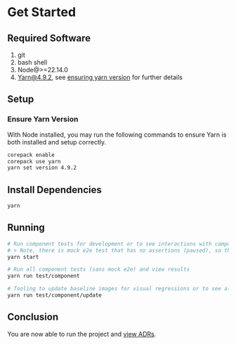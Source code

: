 # Get Started

## Required Software

1. git
2. bash shell
3. Node@>=22.14.0
4. Yarn@4.9.2, see [ensuring yarn version](#ensure-yarn-version) for further details

## Setup

### Ensure Yarn Version

With Node installed, you may run the following commands to ensure Yarn is both installed and setup correctly.

```bash
corepack enable
corepack use yarn
yarn set version 4.9.2
```

## Install Dependencies

```bash
yarn
```

## Running

```bash
# Run component tests for development or to see interactions with components.
# > Note, there is mock e2e test that has no assertions (paused), so that you may freely interact with the end result. It is skipped by default so tests may be run to completion via CLI.
yarn start

# Run all component tests (sans mock e2e) and view results
yarn run test/component

# Tooling to update baseline images for visual regressions or to see all baseline images in a friendly UX
yarn run test/component/update
```

## Conclusion

You are now able to run the project and [view ADRs](./adr/README.md).
